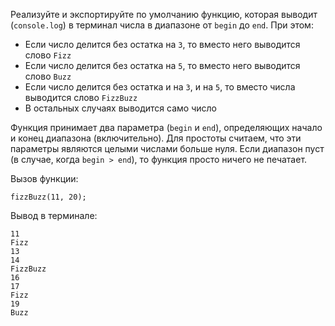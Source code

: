 Реализуйте и экспортируйте по умолчанию функцию, которая выводит (`console.log`) в терминал числа в диапазоне от `begin` до `end`. При этом:

- Если число делится без остатка на `3`, то вместо него выводится слово `Fizz`
- Если число делится без остатка на `5`, то вместо него выводится слово `Buzz`
- Если число делится без остатка и на `3`, и на `5`, то вместо числа выводится слово `FizzBuzz`
- В остальных случаях выводится само число

Функция принимает два параметра (`begin` и `end`), определяющих начало и конец диапазона (включительно). Для простоты считаем, что эти параметры являются целыми числами больше нуля. Если диапазон пуст (в случае, когда `begin > end`), то функция просто ничего не печатает.

Вызов функции:

```
fizzBuzz(11, 20);
```

Вывод в терминале:

```
11
Fizz
13
14
FizzBuzz
16
17
Fizz
19
Buzz
```